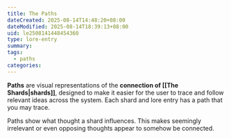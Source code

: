 ```yaml
---
title: The Paths
dateCreated: 2025-08-14T14:48:20+08:00
dateModified: 2025-08-14T18:39:13+08:00
uid: le2508141448454360
type: lore-entry
summary: 
tags:
  - paths
categories:
---
```

**Paths** are visual representations of the **connection of [[The Shards|shards]]**, designed to make it easier for the user to trace and follow relevant ideas across the system. Each shard and lore entry has a path that you may trace.

Paths show what thought a shard influences. This makes seemingly irrelevant or even opposing thoughts appear to somehow be connected.
